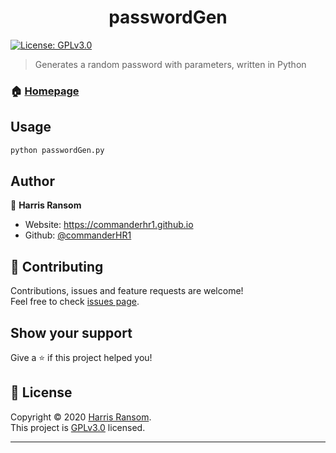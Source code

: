 <h1 align="center">passwordGen</h1>
<p>
  <a href="https://github.com/commanderHR1/passwordGen/blob/master/LICENSE" target="_blank">
    <img alt="License: GPLv3.0" src="https://img.shields.io/badge/License-GPLv3.0-yellow.svg" />
  </a>
</p>

> Generates a random password with parameters, written in Python

### 🏠 [Homepage](https://github.com/commanderHR1/passwordGen)

## Usage

```sh
python passwordGen.py
```

## Author

👤 **Harris Ransom**

* Website: https://commanderhr1.github.io
* Github: [@commanderHR1](https://github.com/commanderHR1)

## 🤝 Contributing

Contributions, issues and feature requests are welcome!<br />Feel free to check [issues page](https://github.com/commanderHR1/passwordGen/issues). 

## Show your support

Give a ⭐️ if this project helped you!

## 📝 License

Copyright © 2020 [Harris Ransom](https://github.com/commanderHR1).<br />
This project is [GPLv3.0](https://github.com/commanderHR1/passwordGen/blob/master/LICENSE) licensed.

***
